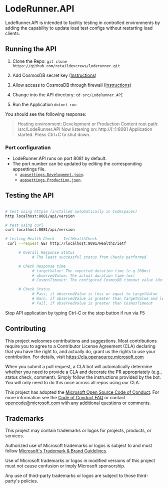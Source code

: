 # LodeRunner.API

LodeRunner.API is intended to facility testing in controlled environments by adding the capability to update load test configs without restarting load clients.

## Running the API

1. Clone the Repo:
      `git clone https://github.com/retaildevcrews/loderunner.git`

2. Add CosmosDB secret key ([Instructions](../LodeRunner.Data/README.md#cosmosdb-key))

3. Allow access to CosmosDB through firewall ([Instructions](../LodeRunner.Data/README.md#cosmosdb-firewall-ip-ranges))

4. Change into the API directory:
      `cd src/LodeRunner.API`

5. Run the Application
      `dotnet run`

You should see the following response:
> Hosting environment: Development or Production
Content root path: /src/LodeRunner.API
Now listening on: http://[::]:8081
Application started. Press Ctrl+C to shut down.

### Port configuration

- LodeRunner.API runs on port 8081 by default.
- The port number can be updated by editing the corresponding appsettings file.
  - [`appsettings.Development.json`](../AppSettings/appsettings.Development.json).
  - [`appsettings.Production.json`](../AppSettings/appsettings.Production.json).

## Testing the API

```bash

# test using httpie (installed automatically in Codespaces)
http localhost:8081/api/version

# test using curl
curl localhost:8081/api/version

# testing Health Check -  IetfHealthCheck
 curl --request GET http://localhost:8081/Healthz/ietf

      # Overall Response Status
            # The least successful status from Checks performed.

      # Check Response time
            # targetValue: The expected duration time (e.g 200ms)
            # observedValue: The actual duration time (ms)
            # CosmosTimeout: The configured CosmosDB timeout value (default 60 seconds)

      # Check Status
            # Pass, if observedValue is less or equal to targetValue
            # Warn, if observedValue is greater than targetValue and less than CosmosTimeout
            # Fail, if observedValue is greater than CosmosTimeout

```

Stop API application by typing Ctrl-C or the stop button if run via F5

## Contributing

This project welcomes contributions and suggestions.  Most contributions require you to agree to a Contributor License Agreement (CLA) declaring that you have the right to, and actually do, grant us the rights to use your contribution. For details, visit <https://cla.opensource.microsoft.com>

When you submit a pull request, a CLA bot will automatically determine whether you need to provide a CLA and decorate the PR appropriately (e.g., status check, comment). Simply follow the instructions provided by the bot. You will only need to do this once across all repos using our CLA.

This project has adopted the [Microsoft Open Source Code of Conduct](https://opensource.microsoft.com/codeofconduct/). For more information see the [Code of Conduct FAQ](https://opensource.microsoft.com/codeofconduct/faq/) or contact [opencode@microsoft.com](mailto:opencode@microsoft.com) with any additional questions or comments.

## Trademarks

This project may contain trademarks or logos for projects, products, or services.

Authorized use of Microsoft trademarks or logos is subject to and must follow [Microsoft's Trademark & Brand Guidelines](https://www.microsoft.com/en-us/legal/intellectualproperty/trademarks/usage/general).

Use of Microsoft trademarks or logos in modified versions of this project must not cause confusion or imply Microsoft sponsorship.

Any use of third-party trademarks or logos are subject to those third-party's policies.
